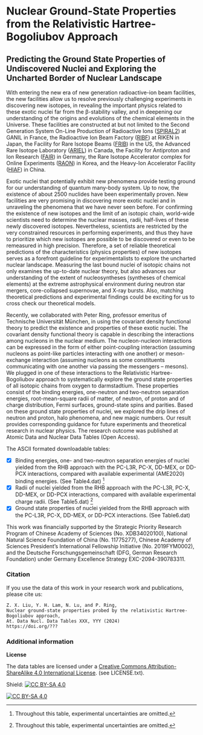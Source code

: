 # Nuclear Ground-State Properties from the Relativistic Hartree-Bogoliubov Approach #

## Predicting the Ground State Properties of Undiscovered Nuclei and Exploring the Uncharted Border of Nuclear Landscape ##

With entering the new era of new generation radioactive-ion beam facilities, the new facilities allow us to resolve previously challenging experiments in discovering new isotopes, in revealing the important physics related to these exotic nuclei far from the β-stability valley, and in deepening our understanding of the origins and evolutions of the chemical elements in the Universe. These facilities are constructed at but not limited to the Second Generation System On-Line Production of Radioactive Ions ([SPIRAL2](https://www.ganil-spiral2.eu/)) at GANIL in France, the Radioactive Ion Beam Factory ([RIBF](https://www.riken.jp/en/collab/resources/ribf/)) at RIKEN in Japan, the Facility for Rare Isotope Beams ([FRIB](https://frib.msu.edu/)) in the US, the Advanced Rare Isotope Laboratory ([ARIEL](https://www.triumf.ca/ariel-advanced-rare-isotope-laboratory/)) in Canada, the Facility for Antiproton and Ion Research ([FAIR](https://fair-center.eu/)) in Germany, the Rare Isotope Accelerator complex for Online Experiments ([RAON](https://risp.ibs.re.kr/html/risp_en/)) in Korea, and the Heavy-Ion Accelerator Facility ([HIAF](https://hiaf.impcas.ac.cn/hiaf_en/public/)) in China. 

Exotic nuclei that potentially exhibit new phenomena provide testing ground for our understanding of quantum many-body system. Up to now, the existence of about 2500 nuclides have been experimentally proven. New facilities are very promising in discovering more exotic nuclei and in unraveling the phenomena that we have never seen before. For confirming the existence of new isotopes and the limit of an isotopic chain, world-wide scientists need to determine the nuclear masses, radii, half-lives of these newly discovered isotopes. Nevertheless, scientists are restricted by the very constrained resources in performing experiments, and thus they have to prioritize which new isotopes are possible to be discovered or even to be remeasured in high precision. Therefore, a set of reliable theoretical predictions of the characteristics (physics properties) of new isotopes serves as a forefront guideline for experimentalists to explore the uncharted nuclear landscape. Measuring the last bound nuclei of isotopic chains not only examines the up-to-date nuclear theory, but also advances our understanding of the extent of nucleosyntheses (syntheses of chemical elements) at the extreme astrophysical environment during neutron star mergers, core-collapsed supernovae, and X-ray bursts. Also, matching theoretical predictions and experimental findings could be exciting for us to cross check our theoretical models. 
 
Recently, we collaborated with Peter Ring, professor emeritus of Technische Universität München, in using the covariant density functional theory to predict the existence and properties of these exotic nuclei. The covariant density functional theory is capable in describing the interactions among nucleons in the nuclear medium. The nucleon-nucleon interactions can be expressed in the form of either point-coupling interaction (assuming nucleons as point-like particles interacting with one another) or meson-exchange interaction (assuming nucleons as some constituents communicating with one another via passing the messengers – mesons). We plugged in one of these interactions to the Relativistic Hartree-Bogoliubov approach to systematically explore the ground state properties of all isotopic chains from oxygen to darmstadtium. These properties consist of the binding energies, one-neutron and two-neutron separation energies, root-mean-square radii of matter, of neutron, of proton and of charge distribution, Fermi surfaces, ground-state spins and parities. Based on these ground state properties of nuclei, we explored the drip lines of neutron and proton, halo phenomena, and new magic numbers. Our result provides corresponding guidance for future experiments and theoretical research in nuclear physics. The research outcome was published at Atomic Data and Nuclear Data Tables (Open Access). 

The ASCII formated downloadable tables: 
- [x] Binding energies, one- and two-neutron separation energies of nuclei yielded from the RHB approach with the PC-L3R, PC-X, DD-MEX, or DD-PCX interactions, compared with available experimental (AME2020) binding energies. (See Table4.dat) [^1]
- [x] Radii of nuclei yielded from the RHB approach with the PC-L3R, PC-X, DD-MEX, or DD-PCX interactions, compared with available experimental charge radii. (See Table5.dat) [^1]
- [x] Ground state properties of nuclei yielded from the RHB approach with the PC-L3R, PC-X, DD-MEX, or DD-PCX interactions. (See Table6.dat)

[^1]: Throughout this table, experimental uncertainties are omitted.

This work was financially supported by the Strategic Priority Research Program of Chinese Academy of Sciences (No. XDB34020100), National Natural Science Foundation of China (No. 11775277), Chinese Academy of Sciences President’s International Fellowship Initiative (No. 2019FYM0002), and the Deutsche Forschungsgemeinschaft (DFG, German Research Foundation) under Germany Excellence Strategy EXC-2094-390783311. 


### Citation ###
If you use the data of this work in your research work and publications, please cite us:

```
Z. X. Liu, Y. H. Lam, N. Lu, and P. Ring, 
Nuclear ground-state properties probed by the relativistic Hartree-Bogoliubov approach, 
At. Data Nucl. Data Tables XXX, YYY (2024) 
https://doi.org/??? 
```

### Additional information ###
**License**

The data tables are licensed under a
[Creative Commons Attribution-ShareAlike 4.0 International License][cc-by-sa].
(see LICENSE.txt).

Shield: [![CC BY-SA 4.0][cc-by-sa-shield]][cc-by-sa]

[![CC BY-SA 4.0][cc-by-sa-image]][cc-by-sa]

[cc-by-sa]: http://creativecommons.org/licenses/by-sa/4.0/
[cc-by-sa-image]: https://licensebuttons.net/l/by-sa/4.0/88x31.png
[cc-by-sa-shield]: https://img.shields.io/badge/License-CC%20BY--SA%204.0-lightgrey.svg 
